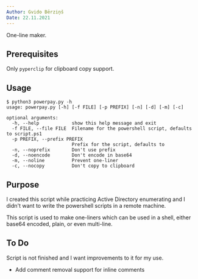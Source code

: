 ```yaml
---
Author: Gvido Bērziņš
Date: 22.11.2021
---
```


One-line maker.

## Prerequisites

Only `pyperclip` for clipboard copy support.

## Usage

```
$ python3 powerpay.py -h
usage: powerpay.py [-h] [-f FILE] [-p PREFIX] [-n] [-d] [-m] [-c]

optional arguments:
  -h, --help            show this help message and exit
  -f FILE, --file FILE  Filename for the powershell script, defaults to script.ps1
  -p PREFIX, --prefix PREFIX
                        Prefix for the script, defaults to
  -n, --noprefix        Don't use prefix
  -d, --noencode        Don't encode in base64
  -m, --noline          Prevent one-liner
  -c, --nocopy          Don't copy to clipboard
```

## Purpose

I created this script while practicing Active Directory enumerating and I
didn't want to write the powershell scripts in a remote machine.

This script is used to make one-liners which can be used in a shell, either
base64 encoded, plain, or even multi-line.

## To Do

Script is not finished and I want improvements to it for my use.

+ Add comment removal support for inline comments

